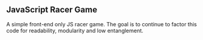 ## JavaScript Racer Game

A simple front-end only JS racer game. The goal is to continue to factor this code for readability, modularity and low entanglement.
